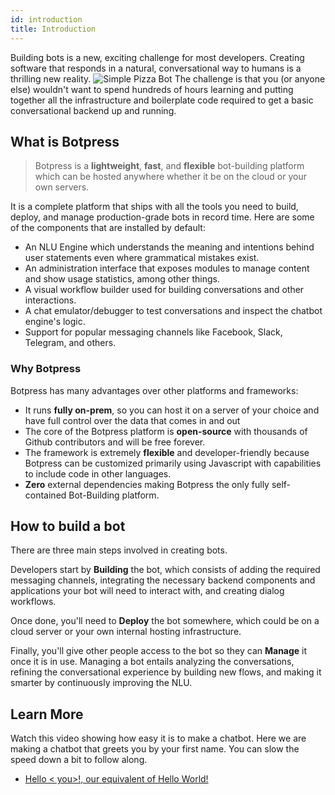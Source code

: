 ```yaml
---
id: introduction
title: Introduction
---
```


Building bots is a new, exciting challenge for most developers. Creating software that responds in a natural, conversational way to humans is a thrilling new reality. 
![Simple Pizza Bot](assets/pizzabot.gif)
The challenge is that you (or anyone else) wouldn't want to spend hundreds of hours learning and putting together all the infrastructure and boilerplate code required to get a basic conversational backend up and running.

## What is Botpress

> Botpress is a **lightweight**, **fast**, and **flexible** bot-building platform which can be hosted anywhere whether it be on the cloud or your own servers.

It is a complete platform that ships with all the tools you need to build, deploy, and manage production-grade bots in record time. Here are some of the components that are installed by default:

- An NLU Engine which understands the meaning and intentions behind user statements even where grammatical mistakes exist.
- An administration interface that exposes modules to manage content and show usage statistics, among other things. 
- A visual workflow builder used for building conversations and other interactions.
- A chat emulator/debugger to test conversations and inspect the chatbot engine's logic.
- Support for popular messaging channels like Facebook, Slack, Telegram, and others.

### Why Botpress

Botpress has many advantages over other platforms and frameworks:

- It runs **fully on-prem**, so you can host it on a server of your choice and have full control over the data that comes in and out
- The core of the Botpress platform is **open-source** with thousands of Github contributors and will be free forever.
- The framework is extremely **flexible** and developer-friendly because Botpress can be customized primarily using Javascript with capabilities to include code in other languages.
- **Zero** external dependencies making Botpress the only fully self-contained Bot-Building platform.

## How to build a bot

There are three main steps involved in creating bots.

Developers start by **Building** the bot, which consists of adding the required messaging channels, integrating the necessary backend components and applications your bot will need to interact with, and creating dialog workflows.

Once done, you'll need to **Deploy** the bot somewhere, which could be on a cloud server or your own internal hosting infrastructure.

Finally, you'll give other people access to the bot so they can **Manage** it once it is in use. Managing a bot entails analyzing the conversations, refining the conversational experience by building new flows, and making it smarter by continuously improving the NLU.

## Learn More

Watch this video showing how easy it is to make a chatbot. Here we are making a chatbot that greets you by your first name. You can slow the speed down a bit to follow along.

- [Hello < you>!, our equivalent of Hello World!](https://youtu.be/nYFX-P1zFEE)
